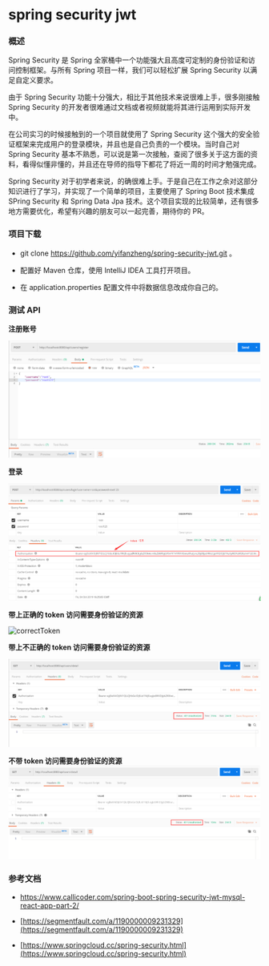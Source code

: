 # spring security jwt  

### 概述

Spring Security 是 Spring 全家桶中一个功能强大且高度可定制的身份验证和访问控制框架。与所有 Spring 项目一样，我们可以轻松扩展 Spring Security 以满足自定义要求。 

由于 Spring Security 功能十分强大，相比于其他技术来说很难上手，很多刚接触 Spring Security 的开发者很难通过文档或者视频就能将其进行运用到实际开发中。

在公司实习的时候接触到的一个项目就使用了 Spring Security 这个强大的安全验证框架来完成用户的登录模块，并且也是自己负责的一个模块。当时自己对 Spring Security 基本不熟悉，可以说是第一次接触，查阅了很多关于这方面的资料，看得似懂非懂的，并且还在导师的指导下都花了将近一周的时间才勉强完成。

Spring Security 对于初学者来说，的确很难上手。于是自己在工作之余对这部分知识进行了学习，并实现了一个简单的项目，主要使用了 Spring Boot 技术集成 SPring Security 和 Spring Data Jpa 技术。这个项目实现的比较简单，还有很多地方需要优化，希望有兴趣的朋友可以一起完善，期待你的 PR。

### 项目下载
- git clone https://github.com/yifanzheng/spring-security-jwt.git 。

- 配置好 Maven 仓库，使用 IntelliJ IDEA 工具打开项目。

- 在 application.properties 配置文件中将数据信息改成你自己的。

### 测试 API

**注册账号**

![注册账号](./asset/imgs/register.png)

**登录**

![登录](./asset/imgs/login.png)

**带上正确的 token 访问需要身份验证的资源**  

![correctToken](./asset/imgs/corectToken.png)  

**带上不正确的 token 访问需要身份验证的资源**

![incorrectToken](./asset/imgs/incorrectToken.png)


**不带 token 访问需要身份验证的资源** 
![noToken](./asset/imgs/noToken.png)


### 参考文档
- [https://www.callicoder.com/spring-boot-spring-security-jwt-mysql-react-app-part-2/
](https://www.callicoder.com/spring-boot-spring-security-jwt-mysql-react-app-part-2/
)
- [https://segmentfault.com/a/1190000009231329](https://segmentfault.com/a/1190000009231329)

- [https://www.springcloud.cc/spring-security.html](https://www.springcloud.cc/spring-security.html)